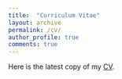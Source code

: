 ```yaml
---
title:  "Curriculum Vitae"
layout: archive
permalink: /cv/
author_profile: true
comments: true
---
```


Here is the latest copy of my [CV](https://drive.google.com/file/d/1vB-KjOTR0V4x7bGdJym0sqM_KpE9j-l_/view?usp=sharing).
